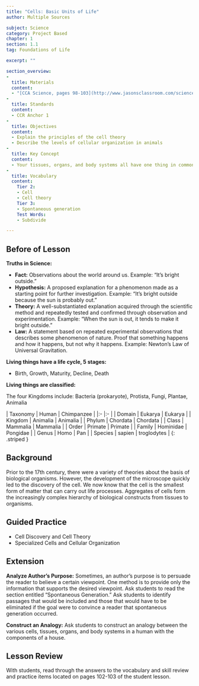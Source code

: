```yaml
---
title: "Cells: Basic Units of Life"
author: Multiple Sources

subject: Science
category: Project Based
chapter: 1
section: 1.1
tag: Foundations of Life

excerpt: ""

section_overview:
-
  title: Materials
  content:
  - "[CCA Science, pages 98-103](http://www.jasonsclassroom.com/science/cc-achieve/chapter-3/lesson-3.1/)"
-
  title: Standards
  content:
  - CCR Anchor 1
-
  title: Objectives
  content:
  - Explain the principles of the cell theory
  - Describe the levels of cellular organization in animals
-
  title: Key Concept
  content:
  - Your tissues, organs, and body systems all have one thing in common - they are composed of cells. Cells are the basic units of structure and organization of all living organisms.
-
  title: Vocabulary
  content:
    Tier 2:
    - Cell
    - Cell theory
    Tier 3:
    - Spontaneous generation
    Test Words:
    - Subdivide

---
```

## Before of Lesson

**Truths in Science:**

- **Fact:** Observations about the world around us. Example: “It’s bright outside.”
- **Hypothesis:** A proposed explanation for a phenomenon made as a starting point for further investigation. Example: “It’s bright outside because the sun is probably out.”
- **Theory:** A well-substantiated explanation acquired through the scientific method and repeatedly tested and confirmed through observation and experimentation. Example: “When the sun is out, it tends to make it bright outside.”
- **Law:** A statement based on repeated experimental observations that describes some phenomenon of nature. Proof that something happens and how it happens, but not why it happens. Example: Newton’s Law of Universal Gravitation.

**Living things have a life cycle, 5 stages:**

- Birth, Growth, Maturity, Decline, Death

**Living things are classified:**

The four Kingdoms include: Bacteria (prokaryote), Protista, Fungi, Plantae, Animalia

| Taxonomy | Human | Chimpanzee |
|:- |:- |
| Domain | Eukarya | Eukarya |
| Kingdom | Animalia | Animalia |
| Phylum | Chordata | Chordata |
| Class | Mammalia | Mammalia |
| Order | Primate | Primate |
| Family | Hominidae | Pongidae |
| Genus | Homo | Pan |
| Species | sapien | troglodytes |
{: .striped }

## Background

Prior to the 17th century, there were a variety of theories about the basis of biological organisms. However, the development of the microscope quickly led to the discovery of the cell. We now know that the cell is the smallest form of matter that can carry out life processes. Aggregates of cells form the increasingly complex hierarchy of biological constructs from tissues to organisms.

## Guided Practice

- Cell Discovery and Cell Theory
- Specialized Cells and Cellular Organization

## Extension

**Analyze Author’s Purpose:** Sometimes, an author’s purpose is to persuade the reader to believe a certain viewpoint. One method is to provide only the information that supports the desired viewpoint. Ask students to read the section entitled “Spontaneous Generation.” Ask students to identify passages that would be included and those that would have to be eliminated if the goal were to convince a reader that spontaneous generation occurred.

**Construct an Analogy:** Ask students to construct an analogy between the various cells, tissues, organs, and body systems in a human with the components of a house.

## Lesson Review

With students, read through the answers to the vocabulary and skill review and practice items located on pages 102-103 of the student lesson.
